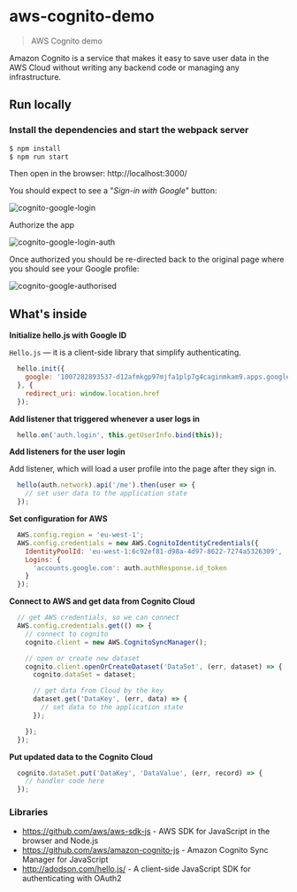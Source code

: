 # aws-cognito-demo

> AWS Cognito demo

Amazon Cognito is a service that makes it easy to save user data in the AWS Cloud without writing any backend code or managing any infrastructure.

## Run locally

### Install the dependencies and start the webpack server

```sh
$ npm install
$ npm run start
```

Then open in the browser: http://localhost:3000/

You should expect to see a "*Sign-in with Google*" button:

![cognito-google-login](https://cloud.githubusercontent.com/assets/194400/13205340/02ad7c8a-d8de-11e5-9eae-7d9c73687318.png)

Authorize the app

![cognito-google-login-auth](https://cloud.githubusercontent.com/assets/194400/13205440/03d079ee-d8e0-11e5-9460-9b238621abf5.png)

Once authorized you should be re-directed back to the original page
where you should see your Google profile:

![cognito-google-authorised](https://cloud.githubusercontent.com/assets/194400/13205447/4ba7017a-d8e0-11e5-9409-4b05197ddc8e.png)



## What's inside

**Initialize hello.js with Google ID**

`Hello.js` — it is a client-side library that simplify authenticating.

```js
  hello.init({
    google: '1007282893537-d12afmkgp97mjfa1plp7g4caginmkam9.apps.googleusercontent.com'
  }, {
    redirect_uri: window.location.href
  });
```

**Add listener that triggered whenever a user logs in**

```js
  hello.on('auth.login', this.getUserInfo.bind(this));
```

**Add listeners for the user login**

Add listener, which will load a user profile into the page after they sign in.

```js
  hello(auth.network).api('/me').then(user => {
    // set user data to the application state
  });
```

**Set configuration for AWS**

```js
  AWS.config.region = 'eu-west-1';
  AWS.config.credentials = new AWS.CognitoIdentityCredentials({
    IdentityPoolId: 'eu-west-1:6c92ef81-d98a-4d97-8622-7274a5326309',
    Logins: {
      'accounts.google.com': auth.authResponse.id_token
    }
  });
```

**Connect to AWS and get data from Cognito Cloud**

```js
  // get AWS credentials, so we can connect
  AWS.config.credentials.get(() => {
    // connect to cognito
    cognito.client = new AWS.CognitoSyncManager();

    // open or create new dataset
    cognito.client.openOrCreateDataset('DataSet', (err, dataset) => {
      cognito.dataSet = dataset;

      // get data from Cloud by the key
      dataset.get('DataKey', (err, data) => {
        // set data to the application state
      });

    });
  });
```

**Put updated data to the Cognito Cloud**

```js
  cognito.dataSet.put('DataKey', 'DataValue', (err, record) => {
    // handler code here
  });
```

### Libraries

 * https://github.com/aws/aws-sdk-js - AWS SDK for JavaScript in the browser and Node.js
 * https://github.com/aws/amazon-cognito-js - Amazon Cognito Sync Manager for JavaScript
 * http://adodson.com/hello.js/ - A client-side JavaScript SDK for authenticating with OAuth2
